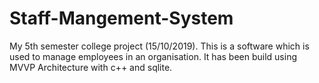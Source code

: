 # Staff-Mangement-System
My 5th semester college project (15/10/2019). This is a software which is used to manage employees in an organisation. It has been build using MVVP Architecture with c++ and sqlite.
